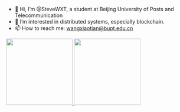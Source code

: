 - 👋 Hi, I’m @SteveWXT, a student at Beijing University of Posts and Telecommunication
- 👀 I’m interested in distributed systems, especially blockchain.
- 📫 How to reach me: wangxiaotian@bupt.edu.cn

<a href="https://github.com/SteveWXT">
  <img height="180em" src="https://github-readme-stats.vercel.app/api?username=SteveWXT&show_icons=true&theme=onedark&count_private=true" />
  <img height="180em" src="https://github-readme-stats.vercel.app/api/top-langs/?username=SteveWXT&layout=compact&hide=Makefile,CSS,scheme,html&langs_count=8" />
</a>

<!---
SteveWXT/SteveWXT is a ✨ special ✨ repository because its `README.md` (this file) appears on your GitHub profile.
You can click the Preview link to take a look at your changes.
--->
